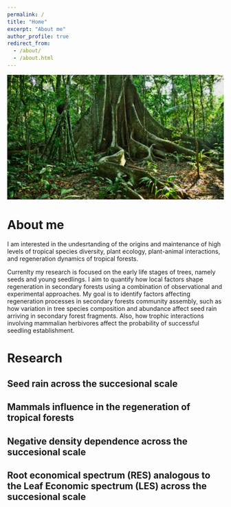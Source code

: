 ```yaml
---
permalink: /
title: "Home"
excerpt: "About me"
author_profile: true
redirect_from: 
  - /about/
  - /about.html
---
```


<img src='/images/arbol2.JPG'>


About me
======
I am interested in the undesrtanding of the origins and maintenance of high levels of tropical species diversity, plant ecology, plant-animal interactions, and regeneration dynamics of tropical forests.

Currenlty my research is focused on the early life stages of trees, namely seeds and young seedlings. I aim to quantify how local factors shape regeneration in secondary forests using a combination of observational and experimental approaches. My goal is to identify factors affecting regeneration processes in secondary forests community assembly, such as how variation in tree species composition and abundance affect seed rain arriving in secondary forest fragments. Also, how trophic interactions involving mammalian herbivores affect the probability of successful seedling establishment.

Research
======

Seed rain across the succesional scale
------

Mammals influence in the regeneration of tropical forests
------

Negative density dependence across the succesional scale 
------

Root economical spectrum (RES) analogous to the Leaf Economic spectrum (LES) across the succesional scale 
------

